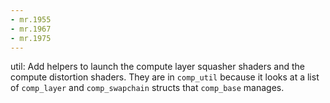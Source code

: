 ```yaml
---
- mr.1955
- mr.1967
- mr.1975
---
```


util: Add helpers to launch the compute layer squasher shaders and the compute
distortion shaders. They are in `comp_util` because it looks at a list of
`comp_layer` and `comp_swapchain` structs that `comp_base` manages.
